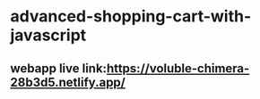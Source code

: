 # advanced-shopping-cart-with-javascript
## webapp live link:https://voluble-chimera-28b3d5.netlify.app/
